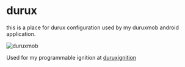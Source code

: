 # durux
this is a place for durux configuration used by my duruxmob android application.

![duruxmob](http://duruxignition.com/duruxmob_0.0.20.png "Import from url")

Used for my programmable ignition at [duruxignition](http://duruxignition.com)



